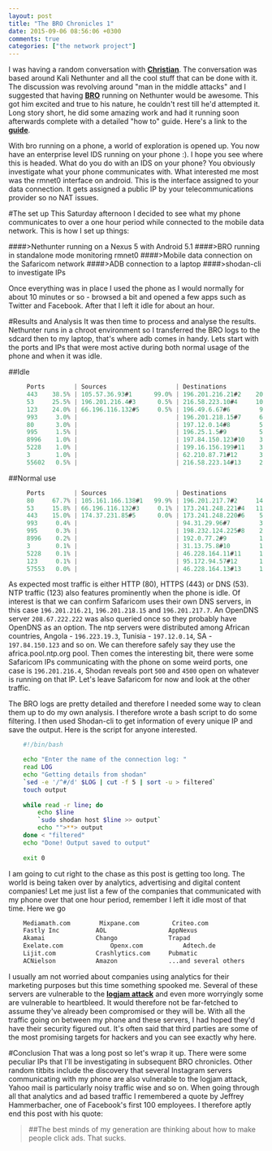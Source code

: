```yaml
---
layout: post
title: "The BRO Chronicles 1"
date: 2015-09-06 08:56:06 +0300
comments: true
categories: ["the network project"]
---
```

I was having a random conversation with <a href="https://twitter.com/xtian_kisutsa" target="_blank">**Christian**</a>. The conversation was based around Kali Nethunter and all the cool stuff that can be done with it. The discussion was revolving around "man in the middle attacks" and I suggested that having <a href="https://www.bro.org/" target="_blank">**BRO**</a> running on Nethunter would be awesome. This got him excited and true to his nature, he couldn't rest till he'd attempted it. Long story short, he did some amazing work and had it running soon afterwards complete with a detailed "how to" guide. Here's a link to the <a href="http://t.co/Iz992aMCL5" target="_blank">**guide**</a>.

<!--more-->

With bro running on a phone, a world of exploration is opened up. You now have an enterprise level IDS running on your phone :). I hope you see where this is headed. What do you do with an IDS on your phone? You obviously investigate what your phone communicates with. 
What interested me most was the rmnet0 interface on android. This is the interface assigned to your data connection. It gets assigned a public IP by your telecommunications provider so no NAT issues.

#The set up
This Saturday afternoon I decided to see what my phone communicates to over a one hour period while connected to the mobile data network.
This is how I set up things:

####>Nethunter running on a Nexus 5 with Android 5.1
####>BRO running in standalone mode monitoring rmnet0
####>Mobile data connection on the Safaricom network
####>ADB connection to a laptop
####>shodan-cli to investigate IPs

Once everything was in place I used the phone as I would normally for about 10 minutes or so - browsed a bit and opened a few apps such as Twitter and Facebook. After that I left it idle for about an hour.

#Results and Analysis
It was then time to process and analyse the results. Nethunter runs in a chroot environment so I transferred the BRO logs to the sdcard then to my laptop, that's where adb comes in handy.
Lets start with the ports and IPs that were most active during both normal usage of the phone and when it was idle.

##Idle
```javascript
	 Ports        | Sources                   | Destinations              |
     443    38.5% | 105.57.36.93#1      99.0% | 196.201.216.21#2    20.0% | 
     53     25.5% | 196.201.216.4#3      0.5% | 216.58.223.10#4     10.0% | 
     123    24.0% | 66.196.116.132#5     0.5% | 196.49.6.67#6        9.0% | 
     993     3.0% |                           | 196.201.218.15#7     6.5% | 
     80      3.0% |                           | 197.12.0.14#8        5.0% | 
     995     1.5% |                           | 196.25.1.5#9         5.0% | 
     8996    1.0% |                           | 197.84.150.123#10    3.5% | 
     5228    1.0% |                           | 199.16.156.199#11    3.0% | 
     3       1.0% |                           | 62.210.87.71#12      3.0% | 
     55602   0.5% |                           | 216.58.223.14#13     2.0% | 
```
##Normal use
```javascript
	 Ports        | Sources                   | Destinations              |
     80     67.7% | 105.161.166.138#1   99.9% | 196.201.217.7#2     14.6% |
     53     15.8% | 66.196.116.132#3     0.1% | 173.241.248.221#4   11.4% |
     443    15.0% | 174.37.231.85#5      0.0% | 173.241.248.220#6    5.2% |
     993     0.4% |                           | 94.31.29.96#7        3.2% |
     995     0.3% |                           | 198.232.124.225#8    2.5% |
     8996    0.2% |                           | 192.0.77.2#9         1.7% |
     3       0.1% |                           | 31.13.75.8#10        1.7% |
     5228    0.1% |                           | 46.228.164.11#11     1.6% |
     123     0.1% |                           | 95.172.94.57#12      1.5% |
     57553   0.0% |                           | 46.228.164.13#13     1.4% |
```
As expected most traffic is either HTTP (80), HTTPS (443) or DNS (53). NTP traffic (123) also features prominently when the phone is idle.
Of interest is that we can confirm Safaricom uses their own DNS servers, in this case `196.201.216.21`, `196.201.218.15` and `196.201.217.7`. An OpenDNS server `208.67.222.222` was also queried once so they probably have OpenDNS as an option.
The ntp servers were distributed among African countries, Angola - `196.223.19.3`, Tunisia - `197.12.0.14`, SA - `197.84.150.123` and so on. We can therefore safely say they use the africa.pool.ntp.org pool.
Then comes the interesting bit, there were some Safaricom IPs communicating with the phone on some weird ports, one case is `196.201.216.4`, Shodan reveals port `500` and `4500` open on whatever is running on that IP. Let's leave Safaricom for now and look at the other traffic.

The BRO logs are pretty detailed and therefore I needed some way to clean them up to do my own analysis. I therefore wrote a bash script to do some filtering.
I then used Shodan-cli to get information of every unique IP and save the output. Here is the script for anyone interested.
```bash
	#!/bin/bash

	echo "Enter the name of the connection log: "
	read LOG
	echo "Getting details from shodan"
	`sed -e '/^#/d' $LOG | cut -f 5 | sort -u > filtered`
	touch output
	
	while read -r line; do
		echo $line
		`sudo shodan host $line >> output`
		echo "">**> output
	done < "filtered"
	echo "Done! Output saved to output"
	
	exit 0 	
```
I am going to cut right to the chase as this post is getting too long. The world is being taken over by analytics, advertising and digital content companies!
Let me just list a few of the companies that communicated with my phone over that one hour period, remember I left it idle most of that time. Here we go
```bash
	Mediamath.com 		 Mixpane.com 		 Criteo.com
	Fastly Inc 			AOL			   		AppNexus
	Akamai 				Chango   			Trapad
	Exelate.com 		 	Openx.com    		Adtech.de
	Lijit.com 			Crashlytics.com   	Pubmatic
	ACNielson 			Amazon  			...and several others
```
I usually am not worried about companies using analytics for their marketing purposes but this time something spooked me.
Several of these servers are vulnerable to the <a href="https://weakdh.org/" target="_blank">**logjam attack**</a> and even more worryingly some are vulnerable to heartbleed. It would therefore not be far-fetched to assume they've already been compromised or they will be. With all the traffic going on between my phone and these servers, I had hoped they'd have their security figured out. It's often said that third parties are some of the most promising targets for hackers and you can see exactly why here.

#Conclusion
That was a long post so let's wrap it up.
There were some peculiar IPs that I'll be investigating in subsequent BRO chronicles. Other random titbits include the discovery that several Instagram servers communicating with my phone are also vulnerable to the logjam attack, Yahoo mail is particularly noisy traffic wise and so on.
When going through all that analytics and ad based traffic I remembered a quote by Jeffrey Hammerbacher, one of Facebook's first 100 employees. I therefore aptly end this post with his quote:

>##The best minds of my generation are thinking about how to make people click ads. That sucks.